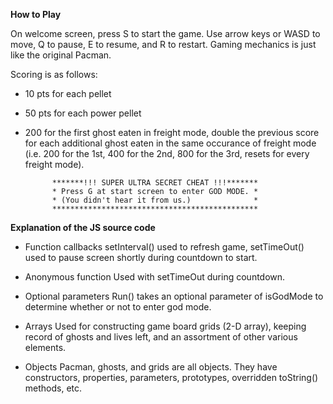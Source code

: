 **How to Play**

 On welcome screen, press S to start the game.
 Use arrow keys or WASD to move, Q to pause, E to resume, and R to restart.
 Gaming mechanics is just like the original Pacman.

 Scoring is as follows:
 - 10 pts for each pellet
 - 50 pts for each power pellet
 - 200 for the first ghost eaten in freight mode, double the previous score for
   each additional ghost eaten in the same occurance of freight mode (i.e. 200
   for the 1st, 400 for the 2nd, 800 for the 3rd, resets for every freight mode).


			 *******!!! SUPER ULTRA SECRET CHEAT !!!*******
			 * Press G at start screen to enter GOD MODE. *
			 * (You didn't hear it from us.)              *
			 **********************************************

**Explanation of the JS source code**

 - Function callbacks
   setInterval() used to refresh game, setTimeOut() used to pause screen 
   shortly during countdown to start.

 - Anonymous function
   Used with setTimeOut during countdown.

 - Optional parameters
   Run() takes an optional parameter of isGodMode to determine whether or not
   to enter god mode.

 - Arrays
   Used for constructing game board grids (2-D array), keeping record of ghosts
   and lives left, and an assortment of other various elements.

 - Objects
   Pacman, ghosts, and grids are all objects. 
   They have constructors, properties, parameters, prototypes, overridden 
   toString() methods, etc.
